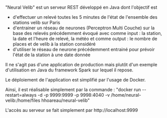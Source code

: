 "Neural Velib" est un serveur REST développé en Java dont l'objectif est

- d'effectuer un relevé toutes les 5 minutes de l'état de l'ensemble des stations velib sur Paris
- d'entrainer un réseau de neurones (Perceptron Multi Couche) sur la base des relevés précédemment évoqué avec comme input : la station, la date et l'heure de relevé, la météo et comme output : le nombre de places et de velib à la station considéré
- d'utiliser le réseau de neurone précédemment entrainé pour prévoir l'état de la station à une date donnée

Il ne s'agit pas d'une application de production mais plutôt d'un exemple d'utilisation en Java du framework Spark sur lequel il repose.

Le déploiement de l'application est simplifié par l'usage de Docker. 

Ainsi, il est réalisable simplement par la commande :
"docker run --restart=always -d -p 9999:9999 -p 9998:4040 -v /home/neural-velib:/home/files hhoareau/neural-velib"

L'accès au serveur se fait simplement par http://localhost:9999

